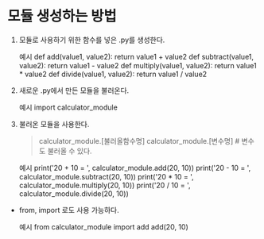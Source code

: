 # 모듈 생성하는 방법

1. 모듈로 사용하기 위한 함수를 넣은 .py를 생성한다.
    
    예시
    def add(value1, value2):
        return value1 + value2
    def subtract(value1, value2):
        return value1 - value2
    def multiply(value1, value2):
        return value1 * value2
    def divide(value1, value2):
        return value1 / value2

2. 새로운 .py에서 만든 모듈을 불러온다.
    
    예시
    import calculator_module

3. 불러온 모듈을 사용한다.
    > calculator_module.[불러올함수명]
    > calculator_module.[변수명] # 변수도 불러올 수 있다.

    예시
    print('20 + 10 = ', calculator_module.add(20, 10))
    print('20 - 10 = ', calculator_module.subtract(20, 10))
    print('20 * 10 = ', calculator_module.multiply(20, 10))
    print('20 / 10 = ', calculator_module.divide(20, 10))

+ from, import 로도 사용 가능하다.

    예시
    from calculator_module import add
    add(20, 10)